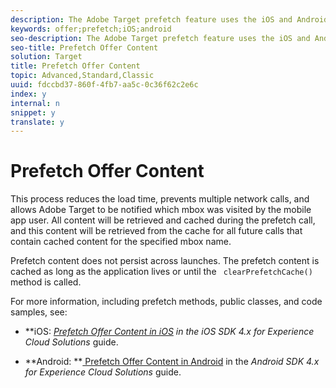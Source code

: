 ```yaml
---
description: The Adobe Target prefetch feature uses the iOS and Android Mobile SDKs to fetch offer content as few times as possible by caching the server responses.
keywords: offer;prefetch;iOS;android
seo-description: The Adobe Target prefetch feature uses the iOS and Android Mobile SDKs to fetch offer content as few times as possible by caching the server responses.
seo-title: Prefetch Offer Content
solution: Target
title: Prefetch Offer Content
topic: Advanced,Standard,Classic
uuid: fdccbd37-860f-4fb7-aa5c-0c36f62c2e6c
index: y
internal: n
snippet: y
translate: y
---
```


# Prefetch Offer Content

This process reduces the load time, prevents multiple network calls, and allows Adobe Target to be notified which mbox was visited by the mobile app user. All content will be retrieved and cached during the prefetch call, and this content will be retrieved from the cache for all future calls that contain cached content for the specified mbox name. 

Prefetch content does not persist across launches. The prefetch content is cached as long as the application lives or until the ` clearPrefetchCache()` method is called. 

For more information, including prefetch methods, public classes, and code samples, see: 


* **iOS: **[ Prefetch Offer Content in iOS](https://marketing.adobe.com/resources/help/en_US/mobile/ios/c_mob_target-prefetch_ios.html) in the* iOS SDK 4.x for Experience Cloud Solutions* guide. 

* **Android: **[ Prefetch Offer Content in Android](https://marketing.adobe.com/resources/help/en_US/mobile/android/c_mob_target-prefetch_android.html) in the *Android SDK 4.x for Experience Cloud Solutions* guide. 


